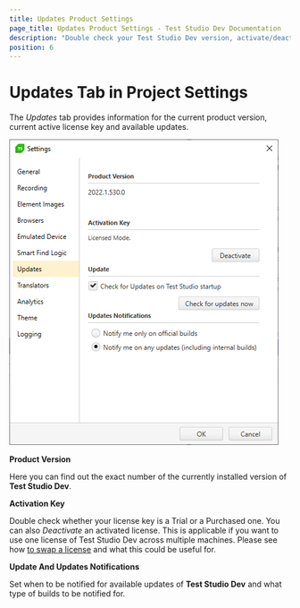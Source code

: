 ```yaml
---
title: Updates Product Settings
page_title: Updates Product Settings - Test Studio Dev Documentation
description: "Double check your Test Studio Dev version, activate/deactivate your license key, check for updates." 
position: 6
---
```

# Updates Tab in Project Settings

The _Updates_ tab provides information for the current product version, current active license key and available updates.

![Updates][1]

**Product Version**

Here you can find out the exact number of the  currently installed version of __Test Studio Dev__.

**Activation Key**

Double check whether your license key is a Trial or a Purchased one. You can also _Deactivate_ an activated license. This is applicable if you want to use one license of Test Studio Dev across multiple machines. Please see how <a href ="/advanced-topics/installation/swap-license" target="_blank">to swap a license</a> and what this could be useful for.

**Update And Updates Notifications**

Set when to be notified for available updates of __Test Studio Dev__ and what type of builds to be notified for.

[1]: images/updates/fig1.png
